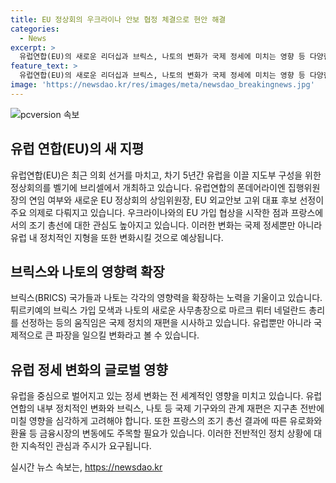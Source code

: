 ```yaml
---
title: EU 정상회의 우크라이나 안보 협정 체결으로 현안 해결
categories:
  - News
excerpt: >
  유럽연합(EU)의 새로운 리더십과 브릭스, 나토의 변화가 국제 정세에 미치는 영향 등 다양한 주제들이 현재 유럽과 세계 정치에 큰 영향을 미치고 있습니다. 유럽 연합의 정상회의에서는 새로운 지도부 구성과 우크라이나와의 가입 협상이 주목받고 있으며, 브릭스 국가들의 확장과 나토의 새로운 사무총장 지명 역시 큰 관심을 끌고 있습니다. 이러한 변화는 전 세계적으로 큰 파장을 일으킬 것으로 보이며, 특히 프랑스의 조기 총선과 관련하여 유로화와 환율 등 경제적인 변화에도 주목해야 합니다. (150자)
feature_text: >
  유럽연합(EU)의 새로운 리더십과 브릭스, 나토의 변화가 국제 정세에 미치는 영향 등 다양한 주제들이 현재 유럽과 세계 정치에 큰 영향을 미치고 있습니다. 유럽 연합의 정상회의에서는 새로운 지도부 구성과 우크라이나와의 가입 협상이 주목받고 있으며, 브릭스 국가들의 확장과 나토의 새로운 사무총장 지명 역시 큰 관심을 끌고 있습니다. 이러한 변화는 전 세계적으로 큰 파장을 일으킬 것으로 보이며, 특히 프랑스의 조기 총선과 관련하여 유로화와 환율 등 경제적인 변화에도 주목해야 합니다. (150자)
image: 'https://newsdao.kr/res/images/meta/newsdao_breakingnews.jpg'
---
```


<p><img src="https://newsdao.kr/res/images/meta/newsdao_breakingnews.jpg" alt="pcversion 속보" /></p>

<h2 data-ke-size="size26">유럽 연합(EU)의 새 지평</h2>

<p data-ke-size="size16">유럽연합(EU)은 최근 의회 선거를 마치고, 차기 5년간 유럽을 이끌 지도부 구성을 위한 정상회의를 벨기에 브리셀에서 개최하고 있습니다. 유럽연합의 폰데어라이엔 집행위원장의 연임 여부와 새로운 EU 정상회의 상임위원장, EU 외교안보 고위 대표 후보 선정이 주요 의제로 다뤄지고 있습니다. 우크라이나와의 EU 가입 협상을 시작한 점과 프랑스에서의 조기 총선에 대한 관심도 높아지고 있습니다. 이러한 변화는 국제 정세뿐만 아니라 유럽 내 정치적인 지형을 또한 변화시킬 것으로 예상됩니다.</p>

<h2 data-ke-size="size26">브릭스와 나토의 영향력 확장</h2>

<p data-ke-size="size16">브릭스(BRICS) 국가들과 나토는 각각의 영향력을 확장하는 노력을 기울이고 있습니다. 튀르키예의 브릭스 가입 모색과 나토의 새로운 사무총장으로 마르크 뤼터 네덜란드 총리를 선정하는 등의 움직임은 국제 정치의 재편을 시사하고 있습니다. 유럽뿐만 아니라 국제적으로 큰 파장을 일으킬 변화라고 볼 수 있습니다.</p>

<h2 data-ke-size="size26">유럽 정세 변화의 글로벌 영향</h2>

<p data-ke-size="size16">유럽을 중심으로 벌어지고 있는 정세 변화는 전 세계적인 영향을 미치고 있습니다. 유럽연합의 내부 정치적인 변화와 브릭스, 나토 등 국제 기구와의 관계 재편은 지구촌 전반에 미칠 영향을 심각하게 고려해야 합니다. 또한 프랑스의 조기 총선 결과에 따른 유로화와 환율 등 금융시장의 변동에도 주목할 필요가 있습니다. 이러한 전반적인 정치 상황에 대한 지속적인 관심과 주시가 요구됩니다.</p>
실시간 뉴스 속보는, <a href="https://newsdao.kr" rel="dofollow">https://newsdao.kr</a>


